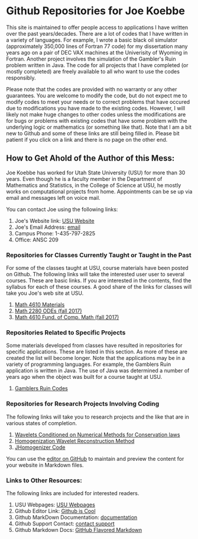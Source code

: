 # Github Repositories for Joe Koebbe

This site is maintained to offer people access to applications I have written over the past years/decades. There are a lot of 
codes that I have written in a variety of languages. For example, I wrote a basic black oil simulator (approximately 350,000 
lines of Fortran 77 code) for my dissertation many years ago on a pair of DEC VAX machines at the Univerisity of Wyoming in 
Fortran. Another project involves the simulation of the Gambler's Ruin problem written in Java. The code for all projects that I 
have completed (or mostly completed) are freely available to all who want to use the codes responsibly.

Please note that the codes are provided with no warranty or any other guarantees. You are welcome to modify the code, but do not
expect me to modify codes to meet your needs or to correct problems that have occured due to modifications you have made to the 
existing codes. However, I will likely not make huge changes to other codes unless the modifications are for bugs or problems 
with existing codes that have some problem with the underlying logic or mathematics (or something like that). Note that I am a
bit new to Github and some of these links are still being filled in. Please bit patient if you click on a link and there is no
page on the other end.

## How to Get Ahold of the Author of this Mess:

Joe Koebbe has worked for Utah State University (USU) for more than 30 years. Even though he is a faculty member in the
Department of Mathematics and Statistics, in the College of Science at USU, he mostly works on computational projects from home.
Appointments can be se up via email and messages left on voice mail.

You can contact Joe using the following links:

1. Joe's Website link: [USU Website](http://www.math.usu.edu/~koebbe/)
2. Joe's Email Address: [email](mailto://joe.koebbe@usu.edu)
3. Campus Phone: 1-435-797-2825
4. Office: ANSC 209

### Repositories for Classes Currently Taught or Taught in the Past

For some of the classes taught at USU, course materials have been posted on Github. The following links will take the interested
user user to several courses. These are basic links. If you are interested in the contents, find the syllabus for each of these
courses. A good share of the links for classes will take you Joe's web site at USU.

1. [Math 4610 Materials](https://jvkoebbe.github.io/math4610/main)
1. [Math 2280 ODEs (fall 2017)](http://www.math.usu.edu/~koebbe/teaching/courses/math2280/materials.html)
2. [Math 4610 Fund. of Comp. Math (fall 2017)](http://www.math.usu.edu/~koebbe/teaching/courses/Math4610/materials.html)

### Repositories Related to Specific Projects

Some materials developed from classes have resulted in repositories for specific applications. These are listed in this section.
As more of these are created the list will become longer. Note that the applications may be in a variety of programming 
languages. For example, the Gamblers Ruin application is written in Java. The use of Java was determined a number of years ago
when the object was built for a course taught at USU.

1. [Gamblers Ruin Codes](https://jvkoebbe.github.io/gamblersruin/main)

### Repositories for Research Projects Involving Coding

The following links will take you to research projects and the like that are in various states of completion.

1. [Wavelets Conditioned on Numerical Methods for Conservation laws](https://jvkoebbe.github.io/wcncl/main)
2. [Homogenization Wavelet Reconstruction Method](https://jvkoebbe.github.io/hwr/main)
3. [JHomogenizer Code](https://jvkoebbe.github.io/jhomogenizer/main)

You can use the [editor on GitHub](https://github.com/jvkoebbe/jvkoebbe.github.io/edit/master/README.md) to maintain and preview 
the content for your website in Markdown files.

### Links to Other Resources:

The following links are included for interested readers.

1. USU Webpages: [USU Webpages](http://www.usu.edu/)
2. Github Editor Link: [Github is Cool](https://guides.github.com/features/mastering-markdown/)
3. Github MarkDown Documentation: [documentation](https://help.github.com/categories/github-pages-basics/)
4. Github Support Contact: [contact support](https://github.com/contact)
5. Github Markdown Docs: [GitHub Flavored Markdown](https://guides.github.com/features/mastering-markdown/)

